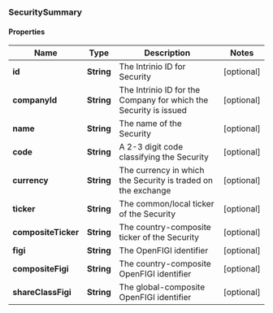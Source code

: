 
### SecuritySummary

#### Properties
Name | Type | Description | Notes
------------ | ------------- | ------------- | -------------
**id** | **String** | The Intrinio ID for Security |  [optional]
**companyId** | **String** | The Intrinio ID for the Company for which the Security is issued |  [optional]
**name** | **String** | The name of the Security |  [optional]
**code** | **String** | A 2-3 digit code classifying the Security |  [optional]
**currency** | **String** | The currency in which the Security is traded on the exchange |  [optional]
**ticker** | **String** | The common/local ticker of the Security |  [optional]
**compositeTicker** | **String** | The country-composite ticker of the Security |  [optional]
**figi** | **String** | The OpenFIGI identifier |  [optional]
**compositeFigi** | **String** | The country-composite OpenFIGI identifier |  [optional]
**shareClassFigi** | **String** | The global-composite OpenFIGI identifier |  [optional]



